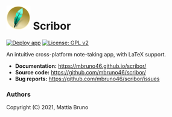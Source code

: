 
<h1> <img src="./src/assets/logo.png" height="64px"> Scribor </h1>

[![Deploy app](https://github.com/mbruno46/scribor/actions/workflows/deploy.yml/badge.svg)](https://github.com/mbruno46/scribor/actions/workflows/deploy.yml)
[![License: GPL v2](https://img.shields.io/badge/License-GPLv2-blue.svg)](https://www.gnu.org/licenses/gpl-2.0)

An intuitive cross-platform note-taking app, with LaTeX support.

- **Documentation:** https://mbruno46.github.io/scribor/
- **Source code:** https://github.com/mbruno46/scribor/
- **Bug reports:** https://github.com/mbruno46/scribor/issues

### Authors

Copyright (C) 2021, Mattia Bruno
